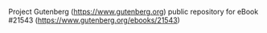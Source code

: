 Project Gutenberg (https://www.gutenberg.org) public repository for eBook #21543 (https://www.gutenberg.org/ebooks/21543)
